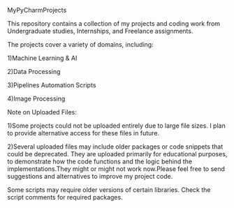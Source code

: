 MyPyCharmProjects 

This repository contains a collection of my projects and coding work from Undergraduate studies, Internships, and Freelance 
assignments. 

The projects cover a variety of domains, including: 

1)Machine Learning & AI

2)Data Processing 

3)Pipelines Automation Scripts 

4)Image Processing 

Note on Uploaded Files:

1)Some projects could not be uploaded entirely due to large file sizes. I plan to provide alternative access for these files in future. 

2)Several uploaded files may include older packages or code snippets that could be deprecated. They are uploaded primarily for educational 
purposes, to demonstrate how the code functions and the logic behind the implementations.They might or might not work now.Please feel free to send suggestions and alternatives to improve my project code.

Some scripts may require older versions of certain libraries. Check the script comments for required packages.
